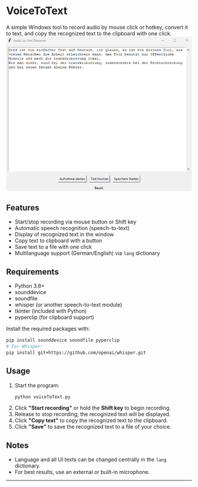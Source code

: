 # VoiceToText

A simple Windows tool to record audio by mouse click or hotkey, convert it to text, and copy the recognized text to the clipboard with one click.
![Screenshot](Screenshot.png)

## Features

- Start/stop recording via mouse button or Shift key
- Automatic speech recognition (speech-to-text)
- Display of recognized text in the window
- Copy text to clipboard with a button
- Save text to a file with one click
- Multilanguage support (German/English) via `lang` dictionary

## Requirements

- Python 3.8+
- sounddevice
- soundfile
- whisper (or another speech-to-text module)
- tkinter (included with Python)
- pyperclip (for clipboard support)

Install the required packages with:

```bash
pip install sounddevice soundfile pyperclip
# For Whisper:
pip install git+https://github.com/openai/whisper.git
```

## Usage

1. Start the program:
   ```bash
   python voiceToText.py
   ```
2. Click **"Start recording"** or hold the **Shift key** to begin recording.
3. Release to stop recording; the recognized text will be displayed.
4. Click **"Copy text"** to copy the recognized text to the clipboard.
5. Click **"Save"** to save the recognized text to a file of your choice.

## Notes

- Language and all UI texts can be changed centrally in the `lang` dictionary.
- For best results, use an external or built-in microphone.

---
